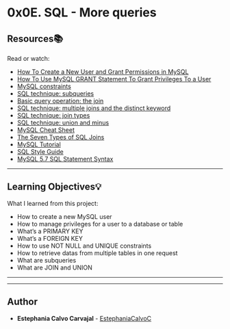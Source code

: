 # 0x0E. SQL - More queries 

## Resources:books:
Read or watch:
* [How To Create a New User and Grant Permissions in MySQL](https://intranet.hbtn.io/rltoken/u4h2MXcCQfadszlRMQy-gw)
* [How To Use MySQL GRANT Statement To Grant Privileges To a User](https://intranet.hbtn.io/rltoken/ztrEKQexfEDtZ-8EUsG70Q)
* [MySQL constraints](https://intranet.hbtn.io/rltoken/LBrFqCMm9N9woTX7sS7e0g)
* [SQL technique: subqueries](https://intranet.hbtn.io/rltoken/YYpPtkqFeKSCsAU4Y_y3Og)
* [Basic query operation: the join](https://intranet.hbtn.io/rltoken/npLCp3WasK0SUSUQqCF25A)
* [SQL technique: multiple joins and the distinct keyword](https://intranet.hbtn.io/rltoken/GmRLMhkY-pPvjcpzyDvmRg)
* [SQL technique: join types](https://intranet.hbtn.io/rltoken/ryjyRRN7696rJV0maP03Xw)
* [SQL technique: union and minus](https://intranet.hbtn.io/rltoken/L7Fi5w8GZG5MSdQZ19e88g)
* [MySQL Cheat Sheet](https://intranet.hbtn.io/rltoken/V9vpLbtkFwV4EZYoiz2NBA)
* [The Seven Types of SQL Joins](https://intranet.hbtn.io/rltoken/ySKSdhFeMDddea07XrDzeQ)
* [MySQL Tutorial](https://intranet.hbtn.io/rltoken/-uqP0a89xUl3SsmV_ZtxRA)
* [SQL Style Guide](https://intranet.hbtn.io/rltoken/jn4SHgwVtOJF0LQYPEIs-g)
* [MySQL 5.7 SQL Statement Syntax](https://intranet.hbtn.io/rltoken/YjNAE7DcadDbT_a7iI0sYw)

---
## Learning Objectives:bulb:
What I learned from this project:

* How to create a new MySQL user
* How to manage privileges for a user to a database or table
* What’s a PRIMARY KEY
* What’s a FOREIGN KEY
* How to use NOT NULL and UNIQUE constraints
* How to retrieve datas from multiple tables in one request
* What are subqueries
* What are JOIN and UNION

---
<!--
* **0. My privileges!**
  * [0-privileges.sql](./0-privileges.sql): MySQL script that lists all privileges of the users
  `user_0d_1` and `user_0d_2`.

* **1. Root user**
  * [1-create_user.sql](./1-create_user.sql): MySQL script that creates the user `user_0d_1` with
  all privileges and password `user_0d_1_pwd`.

* **2. Read user**
  * [2-create_read_user.sql](./2-create_read_user.sql): MySQL script that creates the database
  `hbtn_0d_2` and user `user_0d_2` with password `user_0d_2_pwd`.
  * `user_0d_2` only has SELECT privilege on the database `hbtn_0d_2`.

* **3. Always a name**
  * [3-force_name.sql](./3-force_name.sql): MySQL script that creates the table `force_name`.
  * Description:
    * `id`: INT
    * `name`: VARCHAR(256) (cannot be null)

* **4. ID can't be null**
  * [4-never_empty.sql](./4-never_empty.sql): MySQL script that creates the table `id_not_null`.
  * Description:
    * `id`: INT (default value = 1)
    * `name`: VARCHAR(256)

* **5. Unique ID**
  * [5-unique_id.sql](./5-unique_id.sql): MySQL script that creates the table `unique_id`.
  * Description:
    * `id`: INT (default value = 1, must be unique)
    * `name`: VARCHAR(256)

* **6. States table**
  * [6-states.sql](./6-states.sql): MySQL script that creates the database `hbtn_0d_usa`
  with a table `states`.
  * `states` description:
    * `id`: INT (unique, auto-generated, cannot be null and is a primary key)
    * `name`: VARCHAR(256) (cannot be null)

* **7. Cities table**
  * [7-cities.sql](./7-cities.sql): MySQL script that creates the database `hbtn_0d_usa`
  with a table `cities`.
  * `cities` description:
    * `id`: INT (unique, auto-generated, cannot be null and is a primary key)
    * `state_id`: INT (cannot be null, foreign key that references to id of the
    `states` table)
    * `name`: VARCHAR(256) (cannot be null)

* **8. Cities of California**
  * [8-cities_of_california_subquery.sql](./8-cities_of_california_subquery.sql):
  MySQL script that lists all the cities of California that can be found in the
  database `hbtn_0d_usa`, ordered by ascending city id.

* **9. Cities by States**
  * [9-cities_by_state_join.sql](./9-cities_by_state_join.sql): MySQL script that lists
  all cities contained in the database `hbtn_0d_usa`, ordered by ascending city id.

* **10. Genre ID by show**
  * [10-genre_id_by_show.sql](./10-genre_id_by_show.sql): MySQL script that lists all
  shows contained in `hbtn_0d_tvshows` that have at least one genre linked, in order of ascending
`tv_shows.title` and `tv_show_genres.genre_id`.

* **11. Genre ID for all shows**
  * [11-genre_id_all_shows.sql](./11-genre_id_all_shows.sql): MySQL script that lists all shows contained
  in the database `hbtn_0d_tvshows`, in order of ascending `tv_shows.title` and `tv_show_genres.genre_id`.
  * If a show does not have a genre, displays `NULL`.

* **12. No genre**
  * [12-no_genre.sql](./12-no_genre.sql): MySQL script that lists all shows contained in
  `hbtn_0d_tvshows` without a genre linked, in order of ascending `tv_shows.title` and `tv_show_genres.genre_id`.

* **13. Number of shows by genre**
  * [13-count_shows_by_genre.sql](./13-count_shows_by_genre.sql): MySQL script that lists all genres from
  `hbtn_0d_tvshows` and displays the number of shows linked to each, in order of descending number of shows linked.
  * Does not display a genre if it has no linked shows.

* **14. My genres**
  * [14-my_genres.sql](./14-my_genres.sql): MySQL script that uses the `hbtn_0d_tvshows` database
  to list all genres of the show Dexter, in order of ascending genre name.

* **15. Only Comedy**
  * [15-comedy_only.sql](./15-comedy_only.sql): MySQL script that lists all comedy shows in the
  database `hbtn_0d_tvshows`, in order of ascending show title.

* **16. List shows and genres**
  * [16-shows_by_genre.sql](./16-shows_by_genre.sql): MySQL script that lists all shows, and all genres
  linked to that show, from the database `hbtn_0d_tvshows`, in order of ascending show title and genre name.

* **17. Not my genre**
  * [100-not_my_genres.sql](./100-not_my_genres.sql`) MySQL script that uses the `hbtn_0d_tvshows`
  database to list all genres not linked to the show Dexter, in order of ascending genre name.

* **18. No Comedy tonight!**
  * [101-not_a_comedy.sql](./101-not_a_comedy.sql): MySQL script that lists all shows without the
  genre comedy in the database `hbtn_0d_tvshows`, in order of ascending show title.

* **19. Rotten tomatoes**
  * [102-rating_shows.sql](./102-rating_shows.sql): MySQL script that lists all shows from
  `hbtn_0d_tvshows_rate` by their rating, in order of descending rating.

* **20. Best genre**
  * [103-rating_genres.sql](./103-rating_genres.sql): MySQL script that lists all genres in the
  database `hbtn_0d_tvshows_rate` by their rating, in order of descending rating.
-->
---

## Author
* **Estephania Calvo Carvajal** - [EstephaniaCalvoC](https://github.com/EstephaniaCalvoC)